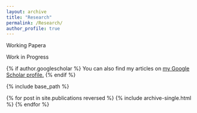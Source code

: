 ```yaml
---
layout: archive
title: "Research"
permalink: /Research/
author_profile: true
---
```


Working Papera

Work in Progress

{% if author.googlescholar %}
  You can also find my articles on <u><a href="{{author.googlescholar}}">my Google Scholar profile</a>.</u>
{% endif %}

{% include base_path %}

{% for post in site.publications reversed %}
  {% include archive-single.html %}
{% endfor %}
